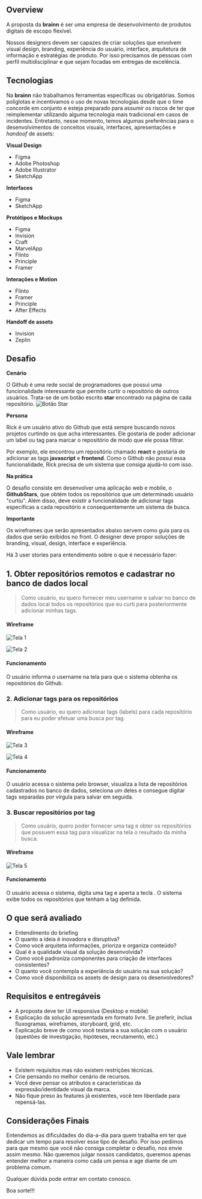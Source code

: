 ## Overview

A proposta da **brainn** é ser uma empresa de desenvolvimento de produtos digitais de escopo flexível.
 
Nossos designers devem ser capazes de criar soluções que envolvem visual design, branding, experiência do usuário, interface, arquitetura de informação e estratégias de produto. Por isso precisamos de pessoas com perfil multidisciplinar e que sejam focadas em entregas de excelência.




## Tecnologias

Na **brainn** não trabalhamos ferramentas específicas ou obrigatórias. Somos poliglotas e incentivamos o uso de novas tecnologias desde que o time concorde em conjunto e esteja preparado para assumir os riscos de ter que reimplementar utilizando alguma tecnologia mais tradicional em casos de incidentes. Entretanto, nesse momento, temos algumas preferências para o desenvolvimentos de conceitos visuais, interfaces, apresentações e _handoof_ de assets:

**Visual Design**
* Figma
* Adobe Photoshop
* Adobe Illustrator
* SketchApp

**Interfaces**
* Figma
* SketchApp

**Protótipos e Mockups**
* Figma
* Invision
* Craft
* MarvelApp
* Flinto
* Principle
* Framer

**Interações e Motion**
* Flinto
* Framer
* Principle
* After Effects

**Handoff de assets**
* Invision
* Zeplin



## Desafio

**Cenário**

O Github é uma rede social de programadores que possui uma funcionalidade interessante que permite curtir o repositório de outros usuários. Trata-se de um botão escrito **star** encontrado na página de cada repositório.
![Botão Star](wireframes/star.png?raw=true "Botão Star")


**Persona**

Rick é um usuário ativo do Github que está sempre buscando novos projetos curtindo os que acha interessantes. Ele gostaria de poder adicionar um label ou tag para marcar o repositório de modo que ele possa filtrar. 

Por exemplo, ele encontrou um repositório chamado **react** e gostaria de adicionar as tags **javascript** e **frontend**.
Como o Github não possui essa funcionalidade, Rick precisa de um sistema que consiga ajudá-lo com isso.

**Na prática**

O desafio consiste em desenvolver uma aplicação web e mobile, o **GithubStars**, que obtém todos os repositórios que um determinado usuário "curtiu". Além disso, deve existir a funcionalidade de adicionar tags específicas a cada repositório e consequentemente um sistema de busca.

**Importante**

Os wireframes que serão apresentados abaixo servem como guia para os dados que serão exibidos no front. O designer deve propor soluções de branding, visual, design, interface e experiência.


Há 3 user stories para entendimento sobre o que é necessário fazer:

## 1. Obter repositórios remotos e cadastrar no banco de dados local

> Como usuário, eu quero fornecer meu username e salvar no banco de dados local 
> todos os repositórios que eu curti para posteriormente adicionar minhas tags.

#### Wireframe

![Tela 1](wireframes/01.png?raw=true "Insira o username")

![Tela 2](wireframes/02.png?raw=true "Loading...")

#### Funcionamento

O usuário informa o username na tela para que o sistema obtenha os repositórios do Github.


### 2. Adicionar tags para os repositórios

> Como usuário, eu quero adicionar tags (labels) para cada repositório para eu poder efetuar uma busca por tag.

#### Wireframe

![Tela 3](wireframes/03.png?raw=true "Lista de todos os repositórios")

![Tela 4](wireframes/04.png?raw=true "Adicionando tag")

#### Funcionamento

O usuário acessa o sistema pelo browser, visualiza a lista de repositórios cadastrados no banco de dados, seleciona um deles e consegue digitar tags separadas por vírgula para salvar em seguida.


### 3. Buscar repositórios por tag

> Como usuário, quero poder fornecer uma tag e obter os repositórios que possuem essa tag para visualizar na tela o resultado da minha busca.

#### Wireframe

![Tela 5](wireframes/05.png?raw=true "Busca por tag")

#### Funcionamento

O usuário acessa o sistema, digita uma tag e aperta a tecla <Enter>. O sistema exibe todos os repositórios que tenham a tag definida.


## O que será avaliado

* Entendimento do briefing
* O quanto a ideia é inovadora e disruptiva?
* Como você arquiteta informações, prioriza e organiza conteúdo?
* Qual é a qualidade visual da solução desenvolvida?
* Como você padroniza componentes para criação de interfaces consistentes?
* O quanto você contempla a experiência do usuário na sua solução?
* Como você disponibiliza os assets de design para os desenvolvedores?


## Requisitos e entregáveis

* A proposta deve ter UI responsiva (Desktop e mobile)
* Explicação da solução apresentada em formato livre. Se preferir, inclua fluxogramas, wireframes, storyboard, grid, etc.
* Explicação breve de como você testaria a sua solução com o usuário (questões de investigação, hipóteses, recrutamento, etc.)


## Vale lembrar

* Existem requisitos mas não existem restrições técnicas.
* Crie pensando no melhor cenário de recursos.
* Você deve pensar os atributos e características da expressão/identidade visual da marca.
* Não fique preso às features já existentes, você tem liberdade para repensá-las. 


## Considerações Finais

Entendemos as dificuldades do dia-a-dia para quem trabalha em ter que dedicar um tempo para resolver esse tipo de desafio. Por isso pedimos para que mesmo que você não consiga completar o desafio, nos envie assim mesmo. Não queremos julgar nossos candidatos, queremos apenas entender melhor a maneira como cada um pensa e age diante de um problema comum.  

Qualquer dúvida pode entrar em contato conosco.  

Boa sorte!!!

